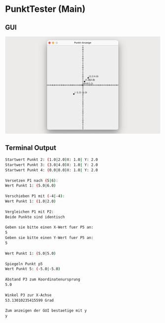 # PunktTester (Main)

## GUI

![PunktTester GUI](../img/02-display.png)

## Terminal Output

```bash
Startwert Punkt 2: (1.0|2.0)X: 1.0| Y: 2.0
Startwert Punkt 3: (3.0|4.0)X: 1.0| Y: 2.0
Startwert Punkt 4: (0.0|0.0)X: 1.0| Y: 2.0

Versetzen P1 nach (5|6):
Wert Punkt 1: (5.0|6.0)

Verschieben P1 mit (-4|-4):
Wert Punkt 1: (1.0|2.0)

Vergleichen P1 mit P2:
Beide Punkte sind identisch

Geben sie bitte einen X-Wert fuer P5 an: 
5
Geben sie bitte einen Y-Wert fuer P5 an: 
5

Wert Punkt 1: (5.0|5.0)

Spiegeln Punkt p5
Wert Punkt 5: (-5.0|-5.0)

Abstand P3 zum Koordinatenursprung
5.0

Winkel P3 zur X-Achse
53.13010235415599 Grad

Zum anzeigen der GUI bestaetige mit y
y
```
